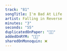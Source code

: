 ```yaml
---
track: "81"
songTitle: I'm Bad At Life
artist: Falling in Reverse
minutes: "3"
seconds: "55"
duplicatedOnPaper: "👍🏻"
addedOnRYM: "👍🏻"
sharedOnMonoquin: ❌
---
```

